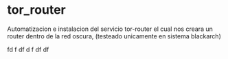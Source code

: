 # tor_router
Automatizacion e instalacion del servicio tor-router el cual nos creara un router dentro de la red oscura, (testeado unicamente en sistema blackarch)




fd
f
df
d
f
df
df
